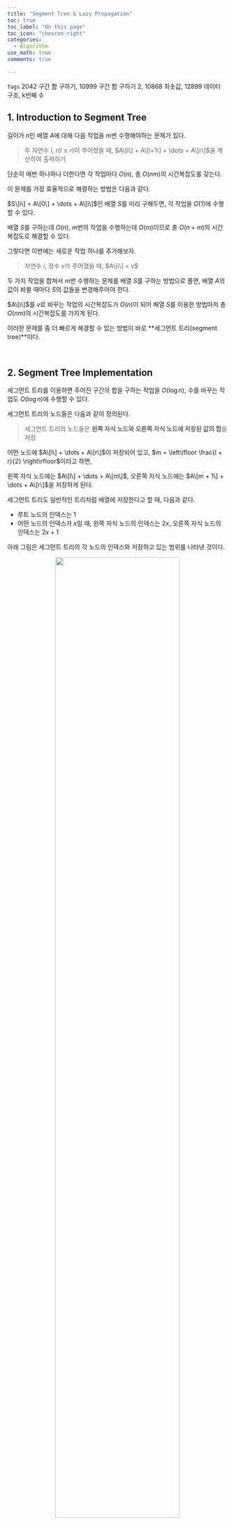 ```yaml
---
title: "Segment Tree & Lazy Propagation"
toc: true
toc_label: "On this page"
toc_icon: "chevron-right"
categories:
  - Algorithm
use_math: true
comments: true

---
```


`Tags` 2042 구간 합 구하기, 10999 구간 합 구하기 2, 10868 최솟값, 12899 데이터 구조, k번째 수

## 1. Introduction to Segment Tree

길이가 $n$인 배열 $A$에 대해 다음 작업을 $m$번 수행해야하는 문제가 있다.

> 두 자연수 $l$, $r$($l \leq r$)이 주어졌을 때, $A\[l\] + A\[l+1\] + \dots + A\[r\]$을 계산하여 출력하기

단순히 매번 하나하나 더한다면 각 작업마다 $O(n)$, 총 $O(nm)$의 시간복잡도를 갖는다.

이 문제를 가장 효율적으로 해결하는 방법은 다음과 같다.

$S\]i\] = A\[0\] + \dots + A\[i\]$인 배열 $S$를 미리 구해두면, 각 작업을 $O(1)$에 수행할 수 있다.

배열 $S$를 구하는데 $O(n)$, $m$번의 작업을 수행하는데 $O(m)$이므로 총 $O(n + m)$의 시간복잡도로 해결할 수 있다.

그렇다면 이번에는 새로운 작업 하나를 추가해보자.

> 자연수 $i$, 정수 $v$가 주어졌을 때, $A\[i\] = v$

두 가지 작업을 합쳐서 $m$번 수행하는 문제를 배열 $S$를 구하는 방법으로 풀면, 배열 $A$의 값이 바뀔 때마다 $S$의 값들을 변경해주어야 한다.

$A\[i\]$를 $v$로 바꾸는 작업의 시간복잡도가 $O(n)$이 되어 배열 $S$를 이용한 방법마저 총 $O(nm)$의 시간복잡도를 가지게 된다.

이러한 문제를 좀 더 빠르게 해결할 수 있는 방법이 바로 **세그먼트 트리(segment tree)**이다.

<br/>

## 2. Segment Tree Implementation

세그먼트 트리를 이용하면 주어진 구간의 합을 구하는 작업을 $O(\log n)$, 수를 바꾸는 작업도 $O(\log n)$에 수행할 수 있다.

세그먼트 트리의 노드들은 다음과 같이 정의된다.

> 세그먼트 트리의 노드들은 **왼쪽 자식 노드와 오른쪽 자식 노드에 저장된 값의 합**을 저장

어떤 노드에 $A\[l\] + \dots + A\[r\]$이 저장되어 있고, $m = \left\lfloor \frac{l + r}{2} \right\rfloor$이라고 하면,

왼쪽 자식 노드에는 $A\[l\] + \dots + A\[m\]$, 오른쪽 자식 노드에는 $A\[m + 1\] + \dots + A\[r\]$을 저장하게 된다.

세그먼트 트리도 일반적인 트리처럼 배열에 저장한다고 할 때, 다음과 같다.

- 루트 노드의 인덱스는 1
- 어떤 노드의 인덱스가 $x$일 때, 왼쪽 자식 노드의 인덱스는 $2x$, 오른쪽 자식 노드의 인덱스는 $2x + 1$

아래 그림은 세그먼트 트리의 각 노드의 인덱스와 저장하고 있는 범위를 나타낸 것이다.

<center><img src="https://user-images.githubusercontent.com/88201512/153126398-195894ad-e55c-445d-8241-6254f29da5a1.jpg" width="75%" height="75%"></center>

이제 세그먼트 트리를 C++로 구현해보자.

---

### 2-1. Build Segment Tree

세그먼트 트리를 생성하는 코드는 다음과 같다.

```cpp
int buildSegtree(vector<int>& A, vector<int>& tree, int n, int s, int e)
{
    if (s == e) return tree[n] = a[s];
    
    int m = (s + e) / 2;
    return tree[n] = buildSegtree(a, tree, 2 * n, s, m) + buildSegtree(a, tree, 2 * n + 1, m + 1, e);
}
```

- `A`: 부분합을 구해야하는 벡터
- `tree`: 세그먼트 트리를 저장할 벡터
- `n`: 현재 탐색중인 노드의 인덱스
- `s, e`: `tree[n]`에 해당하는 구간

---

### 2-2. Get Sum

앞선 코드로 구현한 트리에서 $O(\log n)$에 부분합을 구하는 함수를 구현해보자.

현재 탐색 중인 노드를 $n$, 해당하는 구간을 $s$부터 $e$, 그리고 부분합을 구하고자 하는 구간을 $l$부터 $r$이라고 하면 다음과 같이 세 가지 케이스로 나눌 수 있다.

1. $\[l, r\]$와 $\[s, e\]$가 겹치지 않는 경우
2. $\[l, r\]$가 $\[s, e\]$를 완전히 포함하는 경우
3. $\[l, r\]$와 $\[s, e\]$가 겹쳐져 있는 경우(2번 경우 제외)

첫 번째 경우는 두 구간이 전혀 겹치지 않으므로 0을 반환한다.

두 번째 경우는 현재 탐색 중인 노드에 해당하는 구간이 구하고자 하는 구간에 포함되므로 `tree[n]`을 반환한다.

마지막 경우는 왼쪽 자식 노드와 오른쪽 자식 노드에 대해 탐색을 이어간다.

```cpp
int _sum(vector<int>& tree, int n, int s, int e, int l, int r)
{
    if (e < l || r < s) return 0;
    if (l <= s && e <= r) return tree[n];
    
    int m = (s + e) / 2;
    return _sum(tree, 2 * n, s, m, l, r) + _sum(tree, 2 * n + 1, m + 1, e, l ,r);
}
```

---

### 2-3. Update Value

마지막으로 배열 $A$의 값을 업데이트하는 작업을 $O(\log n)$에 수행하는 함수를 구현해보자.

어떤 $i$에 대해 $A\[i\]$의 값을 바꾸면 $i$가 포함된 구간들의 값을 모두 바꾸어주어야 한다.

```cpp
void _update(vector<int>& tree, int n, int s, int e, int i, int diff)
{
    if (i < s || e < i) return;
    
    tree[n] += diff;
    if (s != e)
    {
        int m = (s + e) / 2;
        _update(tree, 2 * n, s, m, diff);
        _update(tree, 2 * n + 1, m + 1, e, diff);
    }
}
```

> 주의: 배열 $A$의 값을 바꾸어주어야 한다!

<br/>

## 3. Lazy Propagation

만약 어떤 하나의 수를 업데이트하는 것이 아니라 **어떤 구간에 속하는 수들을 모두 업데이트**해야한다면 어떻게 될까?

앞서 구현한 방법으로는 하나의 수를 업데이트하는데 $O(\log n)$이기 때문에 구간 업데이트를 한 번 수행하는데 $O(n \log n)$이 걸린다.

**Lazy propagation**은 구간에 속하는 수들을 하나씩 업데이트하는 것이 아닌, **구간의 대표 노드를 업데이트**해서 $O(\log n)$에 수행하는 방법이다.

---

### 3-1. Algorithm

세그먼트 트리의 어떤 노드 $n$이 나타내는 구간을 $s$부터 $e$라고 하자.

$s$부터 $e$까지의 구간에 어떤 값 $d$가 더해졌다는 정보를 $lazy\[n\] = d$로 표현할 것이다.

이 정보를 처리해서 세그먼트 트리에 저장된 값을 업데이트하는 과정은 다음과 같다.

1. 노드 $n$에 저장된 값인 $tree\[n\]$에는 $(e - s + 1) \times lazy\[n\]$를 더해준다.
2. 노드 $n$이 리프 노드이면($s = e$) 더 이상 정보를 전파할 곳이 없으므로 종료.
3. 노드 $n$이 리프 노드가 아니면, 해당 노드의 왼쪽 자식 노드와 오른쪽 자식 노드에 업데이트 정보를 전파해준다.
4. 업데이트 정보가 여러 번 적용되는 것을 방지하기 위해 $lazy\[n\]$의 값을 0으로 바꾸어준다.

위 과정만 보면, 트리를 DFS로 탐색하면서 업데이트된 구간과 겹치는 모든 노드에 정보를 전파하는 것처럼 보일 것이다.

그런데 해당되는 모든 노드를 업데이트하는 것은 결국 $O(n \log n)$이라서 하나씩 업데이트하는 것과 별반 다르지 않다는 사실을 알 수 있다.

이는 **정보를 게으르게 전파함으로써** 해결할 수 있다.

이게 무슨 말이냐면, 다음을 만족하는 **구간의 대표 노드에게만 정보를 전파**해두라는 의미이다.

> 업데이트한 구간을 $l, r$($l \leq r$), 노드 $n$에 해당하는 구간을 $s, e$($s \leq e$)라고 하면 구간 대표 노드는 다음을 만족한다.
> 
> \begin{aligned}
> l \leq s, e \leq r
> \end{aligned}
> 
> 즉, 업데이트한 구간에 완전히 포함되는 노드를 뜻한다.

그렇다면 이 정보를 **언제** 자식 노드들에 전파할까?

바로 **해당 노드 또는 해당 노드의 자손 노드의 값이 필요할 때** 업데이트를 적용해주면서 전파하게 된다.

예를 들어 $n = 10$인 세그먼트 트리에서 구간 $\[2, 7\]$에 업데이트를 해주면 다음과 같다.

<center><img src="https://user-images.githubusercontent.com/88201512/153135286-107d3e91-9870-4170-b5e2-f644d7019824.jpg" width="70%" height="70%"></center>

이처럼 굳이 노드에 저장된 값을 업데이트할 필요가 없으면, 구간의 대표 노드들에만 업데이트 정보를 저장해두는 것이다.

여기서 만약 구간 $\[3, 5\]$의 부분합을 구하는 명령이 주어지면 아래와 같은 순서로 전파된다.

<center><img src="https://user-images.githubusercontent.com/88201512/153135748-15036f48-12f4-4a26-b56e-99635a34bc0f.jpg" width="80%" height="80%"></center>

지금도 필요한 노드의 값만 업데이트해주는 것을 알 수 있다.

---

### 3-2. Implementation

이제 lazy propagation을 적용한 세그먼트 트리를 구현해보자.

먼저, 노드 $n$에 업데이트 정보 $lazy\[n\]$을 적용하고 자식 노드들로 전파하는 함수를 구현하였다.

```cpp
void lazyPropagation(vector<ll>& tree, vector<ll>& lazy, int n, int s, int e)
{
    tree[n] += (e - s + 1) * lazy[n]; // 구간의 길이만큼 곱해서 더해준다.
    if (s != e) // 리프 노드가 아니라면, 자식 노드로 정보를 전파
    {
        lazy[2 * n] += lazy[n];
        lazy[2 * n + 1] += lazy[n];
    }
    lazy[n] = 0; // 업데이트를 처리한 노드는 lazy[n]을 0으로 바꾸어준다.
}
```

이제 이 함수를 구간 업데이트 함수 `_updateRange()`와 부분합을 구하는 함수 `_sum()`에 적용시켜준다.

```cpp
ll _sum(vector<ll>& tree, vector<ll>& lazy, int n, int s, int e, int l, int r)
{
    if (lazy[n] != 0) lazyPropagation(tree, lazy, n, s, e); // 업데이트 정보가 남아있으면 처리해준다.
    
    if (e < l || r < s) return 0;
    if (l <= s && e <= r) return tree[n];
    
    int m = (s + e) / 2;
    return _sum(tree, lazy, 2 * n, s, m, l, r) + _sum(tree, lazy, 2 * n + 1, m + 1, e, l ,r);
}

void _updateRange(vector<ll>& tree, vector<ll>& lazy, int n, int s, int e, int l, int r, ll diff)
{
    if (lazy[n] != 0) lazyPropagation(tree, lazy, n, s, e); // 업데이트 정보가 남아있으면 처리해준다.
    
    if (r < s || e < l) return;
    
    if (l <= s && e <= r) // 구간 대표 노드까지만 정보를 전파하고 종료!
    {
        lazy[n] = diff;
        lazyPropagation(tree, lazy, n, s, e);
        return;
    }
    
    int m = (s + e) / 2; // 구간 대표 노드가 아니라면, 자식 노드들에게 전파
    _updateRange(tree, lazy, 2 * n, s, m, l, r, diff);
    _updateRange(tree, lazy, 2 * n + 1, m + 1, e, l, r, diff);
    
    tree[n] = tree[2 * n] + tree[2 * n + 1]; // 자식 노드의 정보를 부모 노드에 적용
}
```

마지막 `tree[n] = tree[2 * n] + tree[2 * n + 1];`가 필요한 이유는 **자손 노드에 저장된 업데이트 정보를 조상 노드가 필요로 하는 상황**이 나올 수 있기 때문이다.

예를 들어 구간 $\[3, 4\]$에 업데이트가 발생한 뒤 구간 $\[1, 5\]$의 부분합을 구해야한다면, $\[3, 4\]$에 해당하는 노드에 적용된 업데이트를 조상 노드들에게도 적용시켜야한다.

<br/>

## 4. Related Problems

세그먼트 트리를 이용해서 문제를 풀어보자.

### [백준] 2042. 구간 합 구하기

[백준 2042. 구간 합 구하기 문제 링크](https://www.acmicpc.net/problem/2042)

수의 개수 $N(1 \leq N \leq 10^6)$, 수의 변경이 일어나는 횟수 $M(1 \leq M \leq 10^4)$, 구간의 합을 구하는 횟수 $K(1 \leq K \leq 10^4)$가 주어진다.

명령은 세 정수 $a, b, c$로 주어진다.

$a = 1$이면 $b$번째 수를 $c$로 바꾸라는 의미이고, $a = 2$이면 $b$번째 수부터 $c$번째 수까지의 합을 출력하면 된다.

**[SOLUTION]**

앞에서 구현한 세그먼트 트리 코드를 그대로 이용하면 된다.

<details>
<summary> 전체 코드 </summary>
<div markdown="1">
```cpp
#include <iostream>
#include <vector>
#include <cmath>
using namespace std;
typedef long long ll;

ll buildSegtree(vector<ll>& A, vector<ll>& tree, int n, int s, int e)
{
    if (s == e) return tree[n] = A[s];
    
    int m = (s + e) / 2;
    return tree[n] = buildSegtree(A, tree, 2 * n, s, m) + buildSegtree(A, tree, 2 * n + 1, m + 1, e);
}

ll _sum(vector<ll>& tree, int n, int s, int e, int l, int r)
{
    if (e < l || r < s) return 0;
    if (l <= s && e <= r) return tree[n];
    
    int m = (s + e) / 2;
    return _sum(tree, 2 * n, s, m, l, r) + _sum(tree, 2 * n + 1, m + 1, e, l ,r);
}

void _update(vector<ll>& tree, int n, int s, int e, int i, ll diff)
{
    if (i < s || e < i) return;
    
    tree[n] += diff;
    if (s != e)
    {
        int m = (s + e) / 2;
        _update(tree, 2 * n, s, m, i, diff);
        _update(tree, 2 * n + 1, m + 1, e, i, diff);
    }
}

int main()
{
    ios_base::sync_with_stdio(false);
    cin.tie(NULL); cout.tie(NULL);
    
    int N, M, K; cin >> N >> M >> K;
    
    int h = (int) ceil(log2(N)); // 트리의 높이
    vector<ll> A(N + 1), tree(1 << (h + 1));
    for(int i = 1; i <= N; i++) cin >> A[i];
    buildSegtree(A, tree, 1, 1, N);
    
    for(int i = 0; i < M + K; i++)
    {
        ll a, b, c; cin >> a >> b >> c;
        if (a == 1)
        {
            _update(tree, 1, 1, N, b, c - A[b]);
            A[b] = c;
        }
        else cout << _sum(tree, 1, 1, N, b, c) << "\n";
    }
}
```
</div>
</details>

---

### [백준] 10868. 최솟값

[백준 10868. 최솟값 문제 링크](https://www.acmicpc.net/problem/10868)

수의 개수 $N(1 \leq N \leq 10^5)$과 연산의 개수 $M(1 \leq M \leq 10^5)$가 주어진다.

각 연산은 두 정수 $a, b$로 이루어져 있고, $a$번째 정수부터 $b$번째 정수까지의 정수들 중 최솟값을 출력하면 된다.

**[SOLUTION]**

부분합 대신 최솟값을 저장하는 세그먼트 트리를 구현하면 된다.

<details>
<summary> 전체 코드 </summary>
<div markdown="1">
```cpp
#include <iostream>
#include <vector>
#include <cmath>
using namespace std;
typedef long long ll;
const int INF = 1000000001;

ll buildSegtree(vector<ll>& A, vector<ll>& tree, int n, int s, int e)
{
    if (s == e) return tree[n] = A[s];
    
    int m = (s + e) / 2;
    return tree[n] = min(buildSegtree(A, tree, 2 * n, s, m), buildSegtree(A, tree, 2 * n + 1, m + 1, e));
}

ll _min(vector<ll>& tree, int n, int s, int e, int l, int r)
{
    if (e < l || r < s) return INF; // 최솟값을 구하는 문제이므로, 구간이 겹치지 않으면 큰 값을 반환
    if (l <= s && e <= r) return tree[n];
    
    int m = (s + e) / 2;
    return min(_min(tree, 2 * n, s, m, l, r), _min(tree, 2 * n + 1, m + 1, e, l ,r));
}

int main()
{
    ios_base::sync_with_stdio(false);
    cin.tie(NULL); cout.tie(NULL);
    
    int N, M; cin >> N >> M;
    
    int h = (int) ceil(log2(N)); // 트리의 높이
    vector<ll> A(N + 1), tree(1 << (h + 1));
    for(int i = 1; i <= N; i++) cin >> A[i];
    buildSegtree(A, tree, 1, 1, N);
    
    for(int i = 0; i < M; i++)
    {
        int a, b; cin >> a >> b;
        cout << _min(tree, 1, 1, N, a, b) << "\n";
    }
}
```
</div>
</details>

---

### [백준] 10999. 구간 합 구하기 2

[백준 10999. 구간 합 구하기 2 문제 링크](https://www.acmicpc.net/problem/10999)

하나의 값을 업데이트하는 대신 **구간을 업데이트**한다는 점만 제외하면 2042. 구간 합 구하기 문제와 동일하다.

**[SOLUTION]**

Lazy propagation을 적용한 segment tree를 구현하여 해결할 수 있다.

<details>
<summary> 전체 코드 </summary>
<div markdown="1">
```cpp
#include <iostream>
#include <vector>
#include <cmath>
using namespace std;
typedef long long ll;

ll buildSegtree(vector<ll>& A, vector<ll>& tree, int n, int s, int e)
{
    if (s == e) return tree[n] = A[s];
    
    int m = (s + e) / 2;
    return tree[n] = buildSegtree(A, tree, 2 * n, s, m) + buildSegtree(A, tree, 2 * n + 1, m + 1, e);
}

void lazyPropagation(vector<ll>& tree, vector<ll>& lazy, int n, int s, int e)
{
    tree[n] += (e - s + 1) * lazy[n];
    if (s != e)
    {
        lazy[2 * n] += lazy[n];
        lazy[2 * n + 1] += lazy[n];
    }
    lazy[n] = 0;
}

ll _sum(vector<ll>& tree, vector<ll>& lazy, int n, int s, int e, int l, int r)
{
    if (lazy[n] != 0) lazyPropagation(tree, lazy, n, s, e);
    
    if (e < l || r < s) return 0;
    if (l <= s && e <= r) return tree[n];
    
    int m = (s + e) / 2;
    return _sum(tree, lazy, 2 * n, s, m, l, r) + _sum(tree, lazy, 2 * n + 1, m + 1, e, l ,r);
}

void _updateRange(vector<ll>& tree, vector<ll>& lazy, int n, int s, int e, int l, int r, ll diff)
{
    if (lazy[n] != 0) lazyPropagation(tree, lazy, n, s, e);
    
    if (r < s || e < l) return;
    
    if (l <= s && e <= r)
    {
        lazy[n] = diff;
        lazyPropagation(tree, lazy, n, s, e);
        return;
    }
    
    int m = (s + e) / 2;
    _updateRange(tree, lazy, 2 * n, s, m, l, r, diff);
    _updateRange(tree, lazy, 2 * n + 1, m + 1, e, l, r, diff);
    
    tree[n] = tree[2 * n] + tree[2 * n + 1];
}

int main()
{
    ios_base::sync_with_stdio(false);
    cin.tie(NULL); cout.tie(NULL);
    
    int N, M, K; cin >> N >> M >> K;
    
    vector<ll> A(N + 1);
    for(int i = 1; i <= N; i++) cin >> A[i];
    
    int h = (int) ceil(log2(N));
    vector<ll> tree(1 << (h + 1)), lazy(1 << (h + 1));
    buildSegtree(A, tree, 1, 1, N);
    
    for(int i = 0; i < M + K; i++)
    {
        ll a, b, c, d; cin >> a >> b >> c;
        if (a == 1)
        {
            cin >> d;
            _updateRange(tree, lazy, 1, 1, N, b, c, d);
        }
        else cout << _sum(tree, lazy, 1, 1, N, b, c) << "\n";
    }
}
```
</div>
</details>

---

### [백준] 12899. 데이터 구조

[백준 12899. 데이터 구조 문제 링크](https://www.acmicpc.net/problem/12899)

자연수를 저장하는 데이터 구조 $S$에 대해 다음 쿼리를 처리하는 문제이다.

- $1$ $X$: $S$에 자연수 $X$를 추가한다.
- $2$ $X$: $S$에서 $X$번째로 작은 수를 출력하고 해당 수를 $S$에서 삭제한다.

**[SOLUTION]**

세그먼트 트리를 이용하면 $K$번째 수를 $O(\log n)$에 찾을 수 있다.

이때 세그먼트 트리의 각 노드에는 해당 노드의 구간에 속하는 $S$에 저장된 수들의 개수를 저장한다.

<details>
<summary> 전체 코드 </summary>
<div markdown="1">

```cpp
#include <iostream>
#include <vector>
#include <cmath>
using namespace std;
const int maxN = 2000000;

void insert(vector<int>& tree, int n, int s, int e, int x) // x를 추가하는 함수
{
    if (e < x || x < s) return;
    
    tree[n]++; // x를 포함하는 노드에 1씩 더해준다.
    if (s == e) return;
    
    int m = (s + e) / 2;
    insert(tree, 2 * n, s, m, x);
    insert(tree, 2 * n + 1, m + 1, e, x);
}

int kth_min(vector<int>& tree, int n, int s, int e, int k) // k번째로 작은 수를 반환하고 삭제
{
    tree[n]--; // $k$번째로 작은 수가 포함된 노드에 1씩 빼준다.
    if (s == e) return s;
    
    int mid = (s + e) / 2;
    if (tree[2 * n] < k) return kth_min(tree, 2 * n + 1, mid + 1, e, k - tree[2 * n]);
    return kth_min(tree, 2 * n, s, mid, k);
}

int main()
{
    ios_base::sync_with_stdio(false);
    cin.tie(NULL); cout.tie(NULL);
    
    int N; cin >> N;
    int h = (int) ceil(log2(maxN));
    vector<int> tree(1 << (h + 1), 0);
    for (int i = 0; i < N; i++)
    {
        int T, X; cin >> T >> X;
        if (T == 1) insert(tree, 1, 1, maxN, X);
        else cout << kth_min(tree, 1, 1, maxN, X) << "\n";
    }
}
```
</div>
</details>

<br/>

## References

[1] [BAEKJOON, '세그먼트 트리 (Segment Tree)'](https://www.acmicpc.net/blog/view/9)  
[2] [bowbowbow, 'Segment Tree and Lazy Propagation'](https://bowbowbow.tistory.com/4)  
